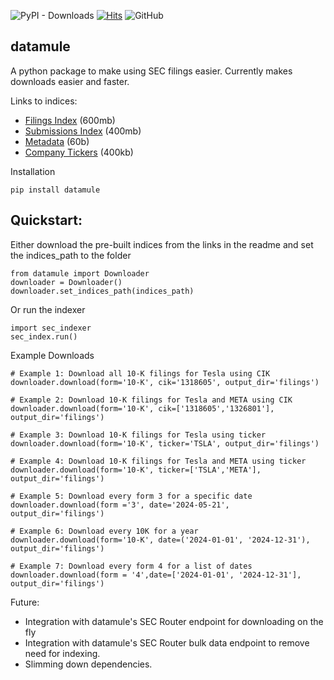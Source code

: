 ![PyPI - Downloads](https://img.shields.io/pypi/dm/datamule)
[![Hits](https://hits.seeyoufarm.com/api/count/incr/badge.svg?url=https%3A%2F%2Fgithub.com%2Fjohn-friedman%2Fdatamule-python&count_bg=%2379C83D&title_bg=%23555555&icon=&icon_color=%23E7E7E7&title=hits&edge_flat=false)](https://hits.seeyoufarm.com)
![GitHub](https://img.shields.io/github/stars/john-friedman/datamule-python)


## datamule

A python package to make using SEC filings easier. Currently makes downloads easier and faster.

Links to indices:
* [Filings Index](https://www.mediafire.com/file/llo0w2cwerxnooo/filings_index.csv/file) (600mb)
* [Submissions Index](https://www.mediafire.com/file/lw9f5igfvjumcla/submissions_index.csv/file) (400mb)
* [Metadata](https://www.mediafire.com/file/7r42bx1x8eltf2f/metadata.json/file) (60b)
* [Company Tickers](https://www.mediafire.com/file/idkhzh0wkm5xgox/company_tickers.csv/file) (400kb)


Installation
```
pip install datamule
```

## Quickstart:

Either download the pre-built indices from the links in the readme and set the indices_path to the folder
```
from datamule import Downloader
downloader = Downloader()
downloader.set_indices_path(indices_path)
```

Or run the indexer
```
import sec_indexer
sec_index.run()
```

Example Downloads
```
# Example 1: Download all 10-K filings for Tesla using CIK
downloader.download(form='10-K', cik='1318605', output_dir='filings')

# Example 2: Download 10-K filings for Tesla and META using CIK
downloader.download(form='10-K', cik=['1318605','1326801'], output_dir='filings')

# Example 3: Download 10-K filings for Tesla using ticker
downloader.download(form='10-K', ticker='TSLA', output_dir='filings')

# Example 4: Download 10-K filings for Tesla and META using ticker
downloader.download(form='10-K', ticker=['TSLA','META'], output_dir='filings')

# Example 5: Download every form 3 for a specific date
downloader.download(form ='3', date='2024-05-21', output_dir='filings')

# Example 6: Download every 10K for a year
downloader.download(form='10-K', date=('2024-01-01', '2024-12-31'), output_dir='filings')

# Example 7: Download every form 4 for a list of dates
downloader.download(form = '4',date=['2024-01-01', '2024-12-31'], output_dir='filings')
```

Future:
* Integration with datamule's SEC Router endpoint for downloading on the fly
* Integration with datamule's SEC Router bulk data endpoint to remove need for indexing.
* Slimming down dependencies.
